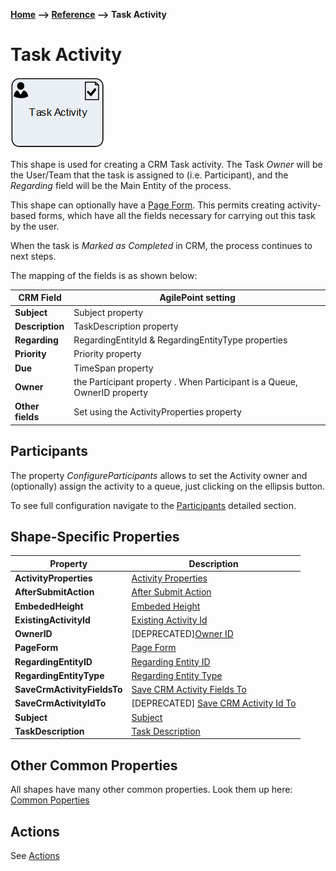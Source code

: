 __[Home](/) --> [Reference](/ref) --> Task Activity__

# Task Activity

![Task Activity](media/TaskActivity.png)

This shape is used for creating a CRM Task activity. The Task *Owner* will be
the User/Team that the task is assigned to (i.e. Participant), and the
*Regarding* field will be the Main Entity of the process.

This shape can optionally have a [Page Form](PageForm.md). This permits
creating activity-based forms, which have all the fields necessary for carrying
out this task by the user.

When the task is *Marked as Completed* in CRM, the process continues to next
steps.

The mapping of the fields is as shown below:

| CRM Field    | AgilePoint setting                                                       |
|--------------|--------------------------------------------------------------------------|
| **Subject**      | Subject property                                                         |
| **Description**  | TaskDescription property                                                 |
| **Regarding**    | RegardingEntityId & RegardingEntityType properties                       |
| **Priority**     | Priority property                                                        |
| **Due**          | TimeSpan property                                                        |
| **Owner**        | the Participant property . When Participant is a Queue, OwnerID property |
| **Other fields** | Set using the ActivityProperties property                                |

## Participants
The property *ConfigureParticipants* allows to set the Activity owner and (optionally) assign the activity to a queue, just clicking on the ellipsis button.

To see full configuration navigate to the [Participants](./common/Participants.md) detailed section.

## Shape-Specific Properties

| Property | Description |
| -------- | ----------- |
| **ActivityProperties**           | [Activity Properties](common/ActivityProperties.md)  |
| **AfterSubmitAction**            | [After Submit Action](common/AfterSubmitAction.md)   |
| **EmbededHeight**                | [Embeded Height](common/EmbededHeight.md)       |
| **ExistingActivityId**           | [Existing Activity Id](common/ExistingActivityId.md)       |
| **OwnerID**                      | [DEPRECATED][Owner ID](common/OwnerID.md)             |
| **PageForm**                     | [Page Form](common/PageForm.md)            |
| **RegardingEntityID**            | [Regarding Entity ID](common/RegardingEntityID.md)   |
| **RegardingEntityType**          | [Regarding Entity Type](common/RegardingEntityType.md) |
| **SaveCrmActivityFieldsTo**      | [Save CRM Activity Fields To](common/SaveCrmActivityFieldsTo.md) |
| **SaveCrmActivityIdTo**          | [DEPRECATED] [Save CRM Activity Id To](common/SaveCrmActivityIdTo.md) |
| **Subject**                      | [Subject](common/Subject.md)             |
| **TaskDescription**              | [Task Description](common/Subject.md)     |


## Other Common Properties
All shapes have many other common properties. Look them up here: [Common Poperties](common/README.md)

## Actions
See [Actions](common/Actions.md)

